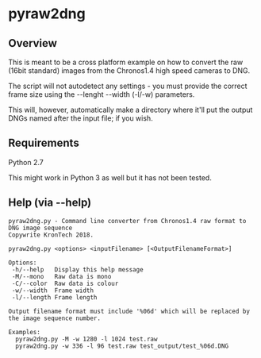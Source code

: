 pyraw2dng
=========

Overview
--------

This is meant to be a cross platform example on how to convert the raw (16bit standard) images from the Chronos1.4 high speed cameras to DNG.

The script will not autodetect any settings - you must provide the correct frame size using the --lenght --width (-l/-w) parameters.

This will, however, automatically make a directory where it'll put the output DNGs named after the input file; if you wish.

Requirements
------------

Python 2.7

This might work in Python 3 as well but it has not been tested.

Help (via --help)
-----------------

```
pyraw2dng.py - Command line converter from Chronos1.4 raw format to DNG image sequence
Copywrite KronTech 2018.

pyraw2dng.py <options> <inputFilename> [<OutputFilenameFormat>]

Options:
 -h/--help   Display this help message
 -M/--mono   Raw data is mono
 -C/--color  Raw data is colour
 -w/--width  Frame width
 -l/--length Frame length
   
Output filename format must include '%06d' which will be replaced by the image sequence number.

Examples:
  pyraw2dng.py -M -w 1280 -l 1024 test.raw
  pyraw2dng.py -w 336 -l 96 test.raw test_output/test_%06d.DNG
```